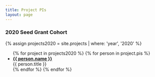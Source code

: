 ```yaml
---
title: Project PIs
layout: page
---
```


<span class="anchor" id="project-pis-2020"></span>
### 2020 Seed Grant Cohort
{% assign projects2020 = site.projects | where: 'year', '2020' %}
<ul class="unstyled">
{% for project in projects2020 %}
  {% for person in project.pis %}
  <li>
    <a href="{{ project.url | absolute_url }}">
      <b>{{ person.name }}</b>
    </a><br>
    {{ person.title }}
  </li>
  {% endfor %}
{% endfor %}
</ul>
